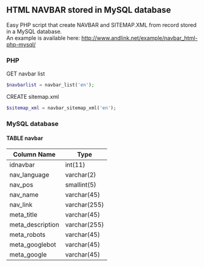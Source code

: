 ## HTML NAVBAR stored in MySQL database

Easy PHP script that create NAVBAR and SITEMAP.XML from record stored in a MySQL database.<br>
An example is available here: http://www.andlink.net/example/navbar_html-php-mysql/

### PHP
GET navbar list
```php
$navbarlist = navbar_list('en');
```

CREATE sitemap.xml
```php
$sitemap_xml = navbar_sitemap_xml('en');
```

### MySQL database
#### TABLE navbar
| Column Name      | Type         |
| ---------------- | ------------ |
| idnavbar         | int(11)      |
| nav_language     | varchar(2)   |
| nav_pos          | smallint(5)  |
| nav_name         | varchar(45)  |
| nav_link         | varchar(255) |
| meta_title       | varchar(45)  |
| meta_description | varchar(255) |
| meta_robots      | varchar(45)  |
| meta_googlebot   | varchar(45)  |
| meta_google      | varchar(45)  |
